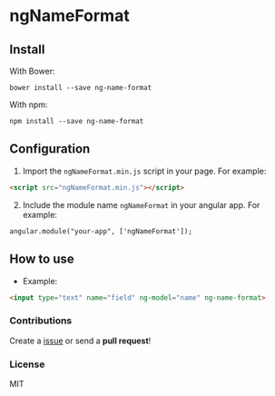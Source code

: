 # ngNameFormat

## Install

With Bower:

```
bower install --save ng-name-format
```

With npm:

```
npm install --save ng-name-format
```

## Configuration

1. Import the ```ngNameFormat.min.js``` script in your page. For example:

```html
<script src="ngNameFormat.min.js"></script>
```

2. Include the module name ```ngNameFormat``` in your angular app. For example:

```
angular.module("your-app", ['ngNameFormat']);
```

## How to use

 - Example:

```html
<input type="text" name="field" ng-model="name" ng-name-format>
```

### Contributions

Create a [issue](https://github.com/joaocarvalhowd/ngNameFormat/issues/new) or send a **pull request**!

### License

MIT
